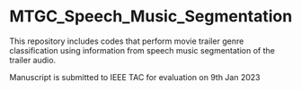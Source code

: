 # MTGC_Speech_Music_Segmentation
This repository includes codes that perform movie trailer genre classification using information from speech music segmentation of the trailer audio.

Manuscript is submitted to IEEE TAC for evaluation on 9th Jan 2023
